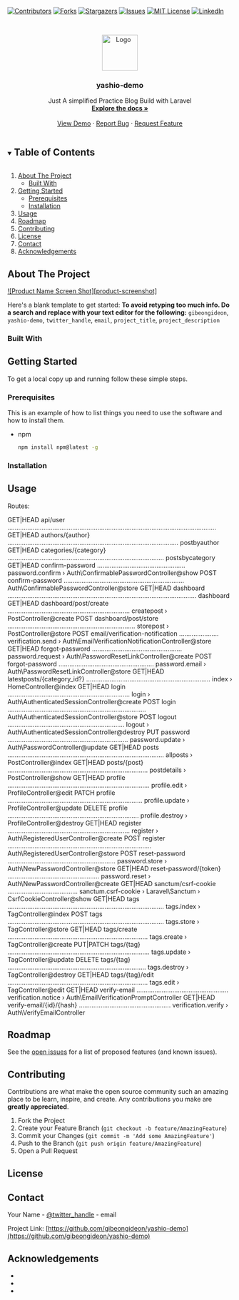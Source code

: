 

[![Contributors][contributors-shield]][contributors-url]
[![Forks][forks-shield]][forks-url]
[![Stargazers][stars-shield]][stars-url]
[![Issues][issues-shield]][issues-url]
[![MIT License][license-shield]][license-url]
[![LinkedIn][linkedin-shield]][linkedin-url]



<!-- PROJECT LOGO -->
<br />
<p align="center">
  <a href="https://github.com/gibeongideon/yashio-demo">
    <img src="images/logo1.png" alt="Logo" width="80" height="80">
  </a>

  <h3 align="center">yashio-demo</h3>

  <p align="center"> 
    Just A simplified Practice Blog Build with Laravel
    <br />
    <a href="https://github.com/gibeongideon/yashio-demo"><strong>Explore the docs »</strong></a>
    <br />
    <br />
    <a href="https://darispin.ga">View Demo</a>
    ·
    <a href="https://github.com/gibeongideon/yashio-demo/issues">Report Bug</a>
    ·
    <a href="https://github.com/gibeongideon/yashio-demo/issues">Request Feature</a>
  </p>
</p>



<!-- TABLE OF CONTENTS -->
<details open="open">
  <summary><h2 style="display: inline-block">Table of Contents</h2></summary>
  <ol>
    <li>
      <a href="#about-the-project">About The Project</a>
      <ul>
        <li><a href="#built-with">Built With</a></li>
      </ul>
    </li>
    <li>
      <a href="#getting-started">Getting Started</a>
      <ul>
        <li><a href="#prerequisites">Prerequisites</a></li>
        <li><a href="#installation">Installation</a></li>
      </ul>
    </li>
    <li><a href="#usage">Usage</a></li>
    <li><a href="#roadmap">Roadmap</a></li>
    <li><a href="#contributing">Contributing</a></li>
    <li><a href="#license">License</a></li>
    <li><a href="#contact">Contact</a></li>
    <li><a href="#acknowledgements">Acknowledgements</a></li>
  </ol>
</details>


<!-- ABOUT THE PROJECT -->
## About The Project

[![Product Name Screen Shot][product-screenshot]](https://example.com)

Here's a blank template to get started:
**To avoid retyping too much info. Do a search and replace with your text editor for the following:**
`gibeongideon`, `yashio-demo`, `twitter_handle`, `email`, `project_title`, `project_description`


### Built With




<!-- GETTING STARTED -->
## Getting Started

To get a local copy up and running follow these simple steps.

### Prerequisites

This is an example of how to list things you need to use the software and how to install them.
* npm
  ```sh
  npm install npm@latest -g
  ```

### Installation


<!-- USAGE EXAMPLES -->
## Usage

Routes:

GET|HEAD api/user .................................................................................................................... GET|HEAD authors/{author} ............................................................................................... postbyauthor GET|HEAD categories/{category} ....................................................................................... postsbycategory GET|HEAD confirm-password ................................................. password.confirm › Auth\ConfirmablePasswordController@show POST confirm-password ................................................................... Auth\ConfirmablePasswordController@store GET|HEAD dashboard ......................................................................................................... dashboard GET|HEAD dashboard/post/create .................................................................... createpost › PostController@create
POST dashboard/post/store ....................................................................... storepost › PostController@store POST email/verification-notification ...................... verification.send › Auth\EmailVerificationNotificationController@store GET|HEAD forgot-password .................................................. password.request › Auth\PasswordResetLinkController@create
POST forgot-password ..................................................... password.email › Auth\PasswordResetLinkController@store GET|HEAD latestposts/{category_id?} ..................................................................... index › HomeController@index GET|HEAD login .................................................................... login › Auth\AuthenticatedSessionController@create
POST login ............................................................................. Auth\AuthenticatedSessionController@store POST logout ................................................................. logout › Auth\AuthenticatedSessionController@destroy PUT password ................................................................... password.update › Auth\PasswordController@update GET|HEAD posts ....................................................................................... allposts › PostController@index GET|HEAD posts/{post} .............................................................................. postdetails › PostController@show GET|HEAD profile ............................................................................... profile.edit › ProfileController@edit PATCH profile ........................................................................... profile.update › ProfileController@update DELETE profile ......................................................................... profile.destroy › ProfileController@destroy GET|HEAD register .................................................................... register › Auth\RegisteredUserController@create POST register ................................................................................ Auth\RegisteredUserController@store POST reset-password ............................................................ password.store › Auth\NewPasswordController@store GET|HEAD reset-password/{token} ................................................... password.reset › Auth\NewPasswordController@create GET|HEAD sanctum/csrf-cookie ....................................... sanctum.csrf-cookie › Laravel\Sanctum › CsrfCookieController@show GET|HEAD tags ....................................................................................... tags.index › TagController@index POST tags ....................................................................................... tags.store › TagController@store GET|HEAD tags/create .............................................................................. tags.create › TagController@create PUT|PATCH tags/{tag} ............................................................................... tags.update › TagController@update DELETE tags/{tag} ............................................................................. tags.destroy › TagController@destroy GET|HEAD tags/{tag}/edit .............................................................................. tags.edit › TagController@edit GET|HEAD verify-email ................................................... verification.notice › Auth\EmailVerificationPromptController GET|HEAD verify-email/{id}/{hash} ................................................... verification.verify › Auth\VerifyEmailController


<!-- ROADMAP -->
## Roadmap

See the [open issues](https://github.com/gibeongideon/yashio-demo/issues) for a list of proposed features (and known issues).


<!-- CONTRIBUTING -->
## Contributing

Contributions are what make the open source community such an amazing place to be learn, inspire, and create. Any contributions you make are **greatly appreciated**.

1. Fork the Project
2. Create your Feature Branch (`git checkout -b feature/AmazingFeature`)
3. Commit your Changes (`git commit -m 'Add some AmazingFeature'`)
4. Push to the Branch (`git push origin feature/AmazingFeature`)
5. Open a Pull Request



<!-- LICENSE -->
## License



<!-- CONTACT -->
## Contact

Your Name - [@twitter_handle](https://twitter.com/twitter_handle) - email

Project Link: [https://github.com/gibeongideon/yashio-demo](https://github.com/gibeongideon/yashio-demo)



<!-- ACKNOWLEDGEMENTS -->
## Acknowledgements

* []()
* []()
* []()





<!-- MARKDOWN LINKS & IMAGES -->
<!-- https://www.markdownguide.org/basic-syntax/#reference-style-links -->
[contributors-shield]: https://img.shields.io/github/contributors/gibeongideon/repo.svg?style=for-the-badge
[contributors-url]: https://github.com/gibeongideon/repo/graphs/contributors
[forks-shield]: https://img.shields.io/github/forks/gibeongideon/repo.svg?style=for-the-badge
[forks-url]: https://github.com/gibeongideon/repo/network/members
[stars-shield]: https://img.shields.io/github/stars/gibeongideon/repo.svg?style=for-the-badge
[stars-url]: https://github.com/gibeongideon/repo/stargazers
[issues-shield]: https://img.shields.io/github/issues/gibeongideon/repo.svg?style=for-the-badge
[issues-url]: https://github.com/gibeongideon/repo/issues
[license-shield]: https://img.shields.io/github/license/gibeongideon/repo.svg?style=for-the-badge
[license-url]: https://github.com/gibeongideon/repo/blob/master/LICENSE.txt
[linkedin-shield]: https://img.shields.io/badge/-LinkedIn-black.svg?style=for-the-badge&logo=linkedin&colorB=555
[linkedin-url]: https://linkedin.com/in/gibeongideon
